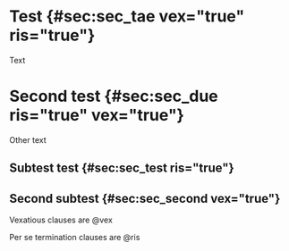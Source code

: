 # Test {#sec:sec_tae vex="true" ris="true"}

Text

# Second test {#sec:sec_due ris="true" vex="true"}

Other text

## Subtest test {#sec:sec_test ris="true"}

## Second subtest {#sec:sec_second vex="true"}

Vexatious clauses are @vex

Per se termination clauses are @ris
